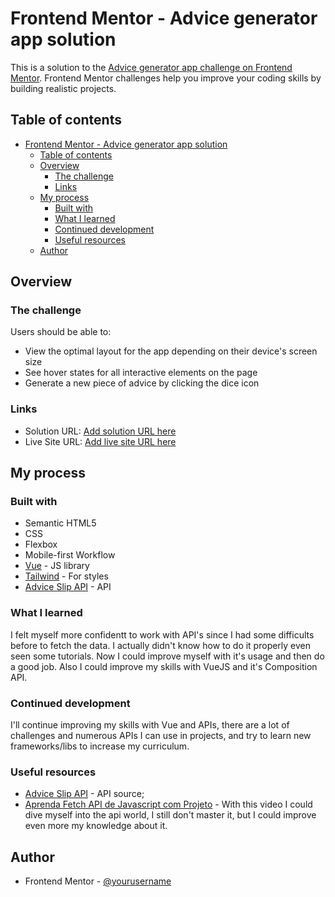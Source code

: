 # Frontend Mentor - Advice generator app solution

This is a solution to the [Advice generator app challenge on Frontend Mentor](https://www.frontendmentor.io/challenges/advice-generator-app-QdUG-13db). Frontend Mentor challenges help you improve your coding skills by building realistic projects.

## Table of contents

- [Frontend Mentor - Advice generator app solution](#frontend-mentor---advice-generator-app-solution)
  - [Table of contents](#table-of-contents)
  - [Overview](#overview)
    - [The challenge](#the-challenge)
    - [Links](#links)
  - [My process](#my-process)
    - [Built with](#built-with)
    - [What I learned](#what-i-learned)
    - [Continued development](#continued-development)
    - [Useful resources](#useful-resources)
  - [Author](#author)

## Overview

### The challenge

Users should be able to:

- View the optimal layout for the app depending on their device's screen size
- See hover states for all interactive elements on the page
- Generate a new piece of advice by clicking the dice icon

### Links

- Solution URL: [Add solution URL here](https://www.frontendmentor.io/solutions/advice-generator-made-w-vuejs-and-tailwindcss-5pFSsC-ih1)
- Live Site URL: [Add live site URL here](https://genadvice.netlify.app/)

## My process

### Built with

- Semantic HTML5
- CSS
- Flexbox
- Mobile-first Workflow
- [Vue](https://vuejs.org/) - JS library
- [Tailwind](https://tailwindcss.com/) - For styles
- [Advice Slip API](https://api.adviceslip.com/) - API

### What I learned

I felt myself more confidentt to work with API's since I had some difficults before to fetch the data. I actually didn't know how to do it properly even seen some tutorials. Now I could improve myself with it's usage and then do a good job. Also I could improve my skills with VueJS and it's Composition API.

### Continued development

I'll continue improving my skills with Vue and APIs, there are a lot of challenges and numerous APIs I can use in projects, and try to learn new frameworks/libs to increase my curriculum.

### Useful resources

- [Advice Slip API](https://api.adviceslip.com/) - API source;
- [Aprenda Fetch API de Javascript com Projeto](https://www.youtube.com/watch?v=qIGYM4S8x50&t=1149s) - With this video I could dive myself into the api world, I still don't master it, but I could improve even more my knowledge about it.

## Author

- Frontend Mentor - [@yourusername](https://www.frontendmentor.io/profile/felipebss1)

